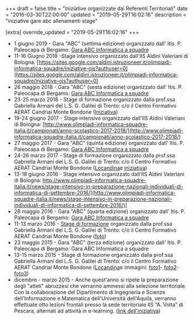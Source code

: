 +++
draft = false
title = "Iniziative organizzate dai Referenti Territoriali"
date = "2016-03-30T22:00:00"
updated = "2019-05-29T16:02:16"
description = "iniziative gare abc allenamenti stage"

[extra]
override_updated = "2019-05-29T16:02:16"
+++
- 1 giugno 2019 - Gara "ABC" (settima edizione) organizzato dall' Itis. P. Paleocapa di Bergamo: [Gara ABC Informatica a squadre](https://abc.chiodini.org/)
- 11-16 Giugno 2018 -Stage intensivo organizzato dall'IIS Aldini Valeriani di Bologna: [https://sites.google.com/aldini.istruzioneer.it/olimpiadi-informatica-squadre/iniziative-ois?authuser=0](https://sites.google.com/aldini.istruzioneer.it/olimpiadi-informatica-squadre/iniziative-ois?authuser=0)
- 26 maggio 2018 - Gara "ABC" (sesta edizione) organizzato dall' Itis. P. Paleocapa di Bergamo: [Gara ABC Informatica a squadre](http://www.itispaleocapa.it/gara-abc-informatica/)
- 23-25 marzo 2018 - Stage di formazione organizzato dalla prof.ssa Gabriella Armani del L.S. G. Galilei di Trento: c/o il Centro Formativo AERAT Candriai Monte Bondone ([Iniziativa](https://www.lsgalilei.org/index.php/docenti-studenti-genitori/studenti/progetti-didattici/olimpiadi/141-informatica/olimpiadi-di-informatica-individuali/1311-stage-di-informatica-2018))
- 19-24 giugno 2017 - Stage intensivo organizzato dall'IIS Aldini Valeriani di Bologna: [http://www.olimpiadi-informatica-squadre-italia.it/campionati/anno-scolastico-2017-2018/](http://www.olimpiadi-informatica-squadre-italia.it/campionati/anno-scolastico-2017-2018/)
- 27 maggio 2017 - Gara "ABC" (quinta edizione) organizzato dall' Itis. P. Paleocapa di Bergamo: [Gara ABC Informatica a squadre](http://www.itispaleocapa.it/eventi-al-paleocapa/gara-abc-informatica)
- 24-26 marzo 2017 - Stage di formazione organizzato dalla prof.ssa Gabriella Armani del L.S. G. Galilei di Trento: c/o il Centro Formativo AERAT Candriai Monte Bondone ([Locandina](/images/uploads/locandina_2017.jpg)e [iniziativa](https://drive.google.com/a/olimpiadi-informatica.it/file/d/0B6x9sgwodcs0c1czbGVqaFpBaXM/view?usp=sharing))
- 13-18 giugno 2016 - Stage intensivo organizzato dall'IIS Aldini Valeriani di Bologna: [http://www.olimpiadi-informatica-squadre-italia.it/news/stage-intensivo-in-preparazione-nazionali-individuali-di-informatica-di-settembre-2016/](http://www.olimpiadi-informatica-squadre-italia.it/news/stage-intensivo-in-preparazione-nazionali-individuali-di-informatica-di-settembre-2016/)[<br/>](http://www.iav.it/)
- 28 maggio 2016 - Gara "ABC" (quarta edizione) organizzato dall' Itis. P. Paleocapa di Bergamo: [Gara ABC Informatica a squadre](http://www.itispaleocapa.it/eventi-al-paleocapa/gara-abc-informatica)
- 11-13 marzo 2016 - [Stage di formazione](https://www.lsgalilei.org/index.php/docenti-studenti-genitori/studenti/progetti-didattici/progetti/72-olimpiadi/informatica/985-olimpiadi-di-informatica-2016-stage-a-candriai) organizzato dalla prof.ssa Gabriella Armani del L.S. G. Galilei di Trento: c/o il Centro Formativo AERAT Candriai Monte Bondone ([foto](/images/uploads/IMG_8642.jpg))
- 23 maggio 2015 - Gara "ABC" (terza edizione) organizzato dall' Itis. P. Paleocapa di Bergamo: Gara ABC Informatica a squadre
- 13-15 marzo 2015 - Stage di formazione organizzato dalla prof.ssa Gabriella Armani del L.S. G. Galilei di Trento: c/o il Centro Formativo AERAT Candriai Monte Bondone ([Locandina](/images/uploads/locandina.gif)e immagini: [foto1](/images/uploads/IMG_8642.jpg)- [foto2](/oldsite/110/IMG_8643.jpg)-[foto3](/oldsite/110/IMG_8639201.jpg))
- dicembre - marzo 2015 - Anche quest'anno si ripete la preparazione degli "atleti" abruzzesi che verranno ammessi alla selezione territoriale. Con la collaborazione del Dipartimento di Ingegneria e Scienze dell'Informazione e Matematica dell'Università dell'Aquila, verranno effettuate otto lezioni frontali presso la sede territoriale IIS “A. Volta” di Pescara, alternati ad attività in e-learning. ([link dell'iniziativa](http://youtu.be/hzEjobJGWs0))
